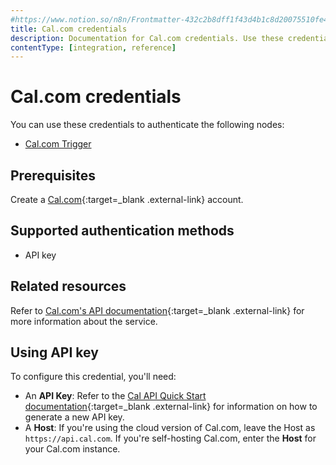 ```yaml
---
#https://www.notion.so/n8n/Frontmatter-432c2b8dff1f43d4b1c8d20075510fe4
title: Cal.com credentials
description: Documentation for Cal.com credentials. Use these credentials to authenticate Cal.com in n8n, a workflow automation platform.
contentType: [integration, reference]
---
```


# Cal.com credentials

You can use these credentials to authenticate the following nodes:

- [Cal.com Trigger](/integrations/builtin/trigger-nodes/n8n-nodes-base.caltrigger.md)

## Prerequisites

Create a [Cal.com](https://www.cal.com/){:target=_blank .external-link} account.

## Supported authentication methods

- API key

## Related resources

Refer to [Cal.com's API documentation](https://cal.com/docs/enterprise-features/api#api-server-specifications){:target=_blank .external-link} for more information about the service.

## Using API key

To configure this credential, you'll need:

- An **API Key**: Refer to the [Cal API Quick Start documentation](https://cal.com/docs/enterprise-features/api/quick-start){:target=_blank .external-link} for information on how to generate a new API key.
- A **Host**: If you're using the cloud version of Cal.com, leave the Host as `https://api.cal.com`. If you're self-hosting Cal.com, enter the **Host** for your Cal.com instance.

